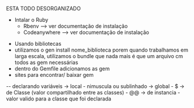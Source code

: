 ESTA TODO DESORGANIZADO

* Intalar o Ruby
  * Rbenv --> ver documentação de instalação
  * Codeanywhere --> ver documentação de instalação
- Usando bibliotecas
-  utilizamos o gen install nome_biblioteca
porem quando trabalhamos em larga escala, utilizamos o bundle
que nada mais é que um arquivo cm todos as gem necessárias
- dentro do Gemfile adicionamos as gem
- sites para encontrar/ baixar gem

-- declarando variáveis 
-> local - nimuscula ou sublinhado
-> global - $
-> de Classe (valor compartilhado entre as classes) - @@
-> de instancia - valor valido para a classe que foi declarada 